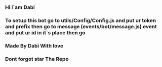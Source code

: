 ### Hi I`am Dabi

### To setup this bot go to utils/Config/Config.js and put ur token and prefix then go to message (events/bot/message.js) event and put ur id in it`s place then go 


### Made By Dabi With love
### Dont forgot star The Repo